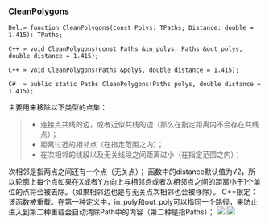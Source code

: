 ### **CleanPolygons**

```
Del.» function CleanPolygons(const Polys: TPaths; Distance: double = 1.415): TPaths;

C++ » void CleanPolygons(const Paths &in_polys, Paths &out_polys, double distance = 1.415);

C++ » void CleanPolygons(Paths &polys, double distance = 1.415);

C#  » public static Paths CleanPolygons(Paths polys, double distance = 1.415);
```

主要用来移除以下类型的点集：
> - 连接点共线的边，或者近似共线的边（那么在指定距离内不会存在共线点）；
> - 距离过近的相邻点（在指定范围之内）；
> - 在次相邻的线段以及无关线段之间距离过小（在指定范围之内）；    

次相邻是指两点之间还有一个点（无关点）；
函数中的distance默认值为√2，所以轮廓上每个点如果在X或者Y方向上与相邻点或者次相邻点之间的距离小于1个单位的点将会被去除。（如果相邻边也是与无关点次相邻也会被移除）。
C++限定：该函数被重载。在第一种定义中，in_poly和out_poly可以指同一个路径，来防止进入到第二种重载会自动清除Path中的内容（第二种是指Paths）；
![](clean1.png)
![](clean2.png)